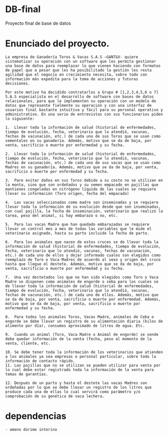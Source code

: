 # DB-final
 Proyecto final de base de datos


# Enunciado del proyecto.

    La empresa de Ganadería Toros & Vacas S.A.S –GANT&V- quiere sistematizar su operación con un software que les permita gestionar una base de datos para reemplazar lo que vienen haciendo con formatos de papel que a pesar que les ha posibilitado la gestión les resta agilidad que el negocio en crecimiento necesita, sobre todo con información más expedita para la toma de acciones y futuras decisiones.

    Por este motivo ha decidido contratarlos a Grupo # [1,2,3,4,5,6 o 7] S.A.S especialista en el desarrollo de software con bases de datos relacionales, para que le implementen su operación con un modelo de datos que represente fielmente su operación y con una interfaz de usuarios final bastante intuitiva y fácil para su personal operativo y administrativo. En una serie de entrevistas con sus funcionarios piden lo siguiente:
    
    1.	Llevar toda la información de salud (historial de enfermedades, tiempo de evolución, fecha, veterinario que lo atendió, vacunas, fechas de vacunación, etc.) de cada uno de sus Toros que se usan como sementales en su ganadería. Además, motivo que se da de baja, por venta, sacrificio o muerte por enfermedad y su fecha.

    2.	Llevar toda la información de salud (historial de enfermedades, tiempo de evolución, fecha, veterinario que lo atendió, vacunas, fechas de vacunación, etc.) de cada uno de sus vacas que se usan como Madres en su ganadería. Además, motivo que se da de baja, por venta, sacrificio o muerte por enfermedad y su fecha.

    3.	Pare evitar daños en sus Toros debido a su costo no se utilizan en la monta, sino que son ordeñados y su semen empacado en pajillas que mantienes congeladas en nitrógeno líquido de las cuales se requiere llevar su información (Toro origen, fecha del empacado)

    4.	Las vacas seleccionadas como madre son inseminadas y se requiere llevar toda la información de su evolución desde que son inseminadas, con cual pajilla, la fecha de inseminación, veterinario que realizó la tarea, peso del animal, si hay embarazo o no, etc.

    5.	Para las vacas Madre que han quedado embarazadas se requiere llevar un control mes a mes de todas las variables que le mide el veterinario asignado, hasta su parto incluido la fecha de parto.

    6.	Para los animales que nacen de estos cruces se de llevar toda la información de salud (historial de enfermedades, tiempo de evolución, fecha, veterinario que lo atendió, vacunas, fechas de vacunación, etc.) de cada uno de ellos y dejar informado cuales son elegidos como reemplazo de Toro o Vaca Madres de acuerdo al sexo y origen del cruce hasta que llegue el destete. Además, motivo que se da de baja, por venta, sacrificio o muerte por enfermedad y su fecha.

    7.	Una vez destetados los que no han sido elegidos como Toro o Vaca Madre se disponen como animales de engorde o ceba para los cuales se de llevar toda la información de salud (historial de enfermedades, tiempo de evolución, fecha, veterinario que lo atendió, vacunas, fechas de vacunación, etc.) de cada uno de ellos. Además, motivo que se da de baja, por venta, sacrificio o muerte por enfermedad. Además, motivo que se da de baja, por venta, sacrificio o muerte por enfermedad y su fecha.

    8.	Para todos los animales Toros, Vacas Madre, animales de Ceba o engorde se debe llevar un registro de su alimentación diaria (kilos de alimento por día), consumos aproximado de litros de agua. Etc.

    9.	Cuando un animal (Toro, Vaca Madre o Animal de engorde) se vende debe quedar información de la venta (fecha, peso al momento de la venta, cliente, etc.

    10.	Se debe tener toda la información de los veterinarios que atienden a los animales ya sea empresas o personal particular, sobre todo la información de contacto rápido.
    11.	Las pajillas que no se utilizan se pueden utilizar para venta por lo cual debe estar registrado toda la información de la venta para temas de garantías.

    12.	Después de un parto y hasta el destete las vacas Madres son ordeñadas por lo que se debe llevar un registro de los litros que produce cada una de ellas lo cual servirá como parámetro y/o comprobación de su genética de vaca lechera.

# dependencias 

    - ameno dorime interino